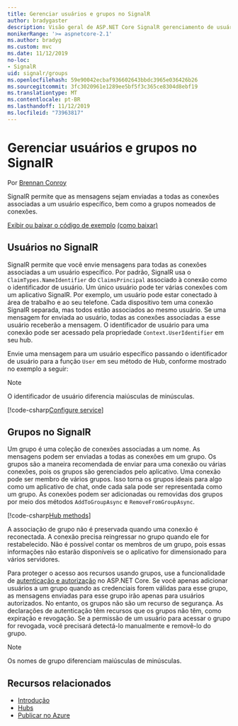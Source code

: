```yaml
---
title: Gerenciar usuários e grupos no SignalR
author: bradygaster
description: Visão geral de ASP.NET Core SignalR gerenciamento de usuário e grupo.
monikerRange: '>= aspnetcore-2.1'
ms.author: bradyg
ms.custom: mvc
ms.date: 11/12/2019
no-loc:
- SignalR
uid: signalr/groups
ms.openlocfilehash: 59e90042ecbaf936602643bbdc3965e036426b26
ms.sourcegitcommit: 3fc3020961e1289ee5bf5f3c365ce8304d8ebf19
ms.translationtype: MT
ms.contentlocale: pt-BR
ms.lasthandoff: 11/12/2019
ms.locfileid: "73963817"
---
```

# <a name="manage-users-and-groups-in-opno-locsignalr"></a>Gerenciar usuários e grupos no SignalR

Por [Brennan Conroy](https://github.com/BrennanConroy)

SignalR permite que as mensagens sejam enviadas a todas as conexões associadas a um usuário específico, bem como a grupos nomeados de conexões.

[Exibir ou baixar o código de exemplo](https://github.com/aspnet/AspNetCore.Docs/tree/master/aspnetcore/signalr/groups/sample/) [(como baixar)](xref:index#how-to-download-a-sample)

## <a name="users-in-opno-locsignalr"></a>Usuários no SignalR

SignalR permite que você envie mensagens para todas as conexões associadas a um usuário específico. Por padrão, SignalR usa o `ClaimTypes.NameIdentifier` do `ClaimsPrincipal` associado à conexão como o identificador de usuário. Um único usuário pode ter várias conexões com um aplicativo SignalR. Por exemplo, um usuário pode estar conectado à área de trabalho e ao seu telefone. Cada dispositivo tem uma conexão SignalR separada, mas todos estão associados ao mesmo usuário. Se uma mensagem for enviada ao usuário, todas as conexões associadas a esse usuário receberão a mensagem. O identificador de usuário para uma conexão pode ser acessado pela propriedade `Context.UserIdentifier` em seu hub.

Envie uma mensagem para um usuário específico passando o identificador de usuário para a função `User` em seu método de Hub, conforme mostrado no exemplo a seguir:

> [!NOTE]
> O identificador de usuário diferencia maiúsculas de minúsculas.

[!code-csharp[Configure service](groups/sample/hubs/chathub.cs?range=29-32)]

## <a name="groups-in-opno-locsignalr"></a>Grupos no SignalR

Um grupo é uma coleção de conexões associadas a um nome. As mensagens podem ser enviadas a todas as conexões em um grupo. Os grupos são a maneira recomendada de enviar para uma conexão ou várias conexões, pois os grupos são gerenciados pelo aplicativo. Uma conexão pode ser membro de vários grupos. Isso torna os grupos ideais para algo como um aplicativo de chat, onde cada sala pode ser representada como um grupo. As conexões podem ser adicionadas ou removidas dos grupos por meio dos métodos `AddToGroupAsync` e `RemoveFromGroupAsync`.

[!code-csharp[Hub methods](groups/sample/hubs/chathub.cs?range=15-27)]

A associação de grupo não é preservada quando uma conexão é reconectada. A conexão precisa reingressar no grupo quando ele for restabelecido. Não é possível contar os membros de um grupo, pois essas informações não estarão disponíveis se o aplicativo for dimensionado para vários servidores.

Para proteger o acesso aos recursos usando grupos, use a funcionalidade de [autenticação e autorização](xref:signalr/authn-and-authz) no ASP.NET Core. Se você apenas adicionar usuários a um grupo quando as credenciais forem válidas para esse grupo, as mensagens enviadas para esse grupo irão apenas para usuários autorizados. No entanto, os grupos não são um recurso de segurança. As declarações de autenticação têm recursos que os grupos não têm, como expiração e revogação. Se a permissão de um usuário para acessar o grupo for revogada, você precisará detectá-lo manualmente e removê-lo do grupo.

> [!NOTE]
> Os nomes de grupo diferenciam maiúsculas de minúsculas.

## <a name="related-resources"></a>Recursos relacionados

* [Introdução](xref:tutorials/signalr)
* [Hubs](xref:signalr/hubs)
* [Publicar no Azure](xref:signalr/publish-to-azure-web-app)
